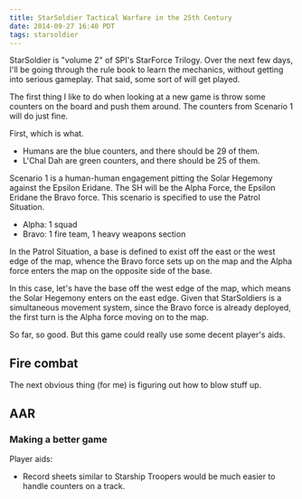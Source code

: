 ```yaml
---
title: StarSoldier Tactical Warfare in the 25th Century
date: 2014-09-27 16:40 PDT
tags: starsoldier
---
```


StarSoldier is "volume 2" of SPI's StarForce Trilogy. Over the next few
days, I'll be going through the rule book to learn the mechanics,
without getting into serious gameplay. That said, some sort of will get
played.

The first thing I like to do when looking at a new game is throw some
counters on the board and push them around. The counters from Scenario 1
will do just fine.

First, which is what.

* Humans are the blue counters, and there should be 29 of them.
* L'Chal Dah are green counters, and there should be 25 of them.

Scenario 1 is a human-human engagement pitting the Solar Hegemony
against the Epsilon Eridane. The SH will be the Alpha Force,
the Epsilon Eridane the Bravo force. This scenario is specified to use
the Patrol Situation.

* Alpha: 1 squad
* Bravo: 1 fire team, 1 heavy weapons section

In the Patrol Situation, a base is defined to exist off the east or the
west edge of the map, whence the Bravo force sets up on the map and the
Alpha force enters the map on the opposite side of the base.

In this case, let's have the base off the west edge of the map, which
means the Solar Hegemony enters on the east edge. Given that
StarSoldiers is a simultaneous movement system, since the Bravo force is
already deployed, the first turn is the Alpha force moving on to the
map.

So far, so good. But this game could really use some decent player's
aids.

## Fire combat

The next obvious thing (for me) is figuring out how to blow stuff up.

## AAR


### Making a better game

Player aids:

* Record sheets similar to Starship Troopers would be much easier to
handle counters on a track.
